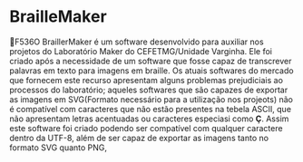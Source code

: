 <h1>BrailleMaker</h1>

<p>&#1F536O BraillerMaker é um software desenvolvido para auxiliar nos projetos do Laboratório Maker do CEFETMG/Unidade Varginha. Ele foi criado após a necessidade de um software que fosse capaz de transcrever palavras em texto para imagens em braille. Os atuais softwares do mercado que fornecem este recurso apresentam alguns problemas prejudiciais ao processos do laboratório; aqueles softwares que são capazes de exportar as imagens em SVG(Formato necessário para a utilização nos projeots) não é compatível com caracteres que não estão presentes na tebela ASCII, que não apresentam letras acentuadas ou caracteres especiasi como <strong>Ç</strong>. Assim este software foi criado podendo ser compatível com qualquer caractere dentro da UTF-8, além de ser capaz de exportar as imagens tanto no formato SVG quanto PNG,</p>
